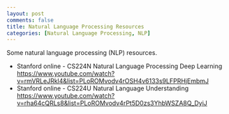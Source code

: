 ```yaml
---
layout: post
comments: false
title: Natural Language Processing Resources
categories: [Natural Language Processing, NLP]
---
```


Some natural language processing (NLP) resources.

- Stanford online - CS224N Natural Language Processing Deep Learning <a href = "https://www.youtube.com/watch?v=rmVRLeJRkl4&list=PLoROMvodv4rOSH4v6133s9LFPRHjEmbmJ" target = "_blank">https://www.youtube.com/watch?v=rmVRLeJRkl4&list=PLoROMvodv4rOSH4v6133s9LFPRHjEmbmJ</a>
- Stanford online - CS224U Natural Language Understanding <a href = "https://www.youtube.com/watch?v=rha64cQRLs8&list=PLoROMvodv4rPt5D0zs3YhbWSZA8Q_DyiJ" target = "_blank">https://www.youtube.com/watch?v=rha64cQRLs8&list=PLoROMvodv4rPt5D0zs3YhbWSZA8Q_DyiJ</a>
